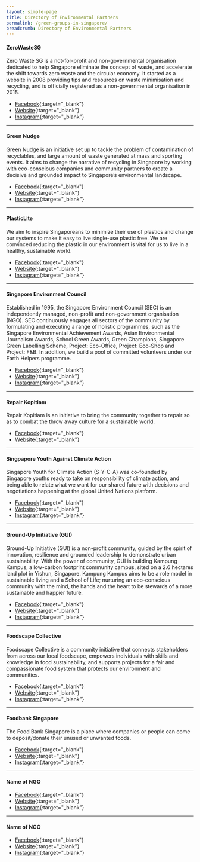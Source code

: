 ```yaml
---
layout: simple-page
title: Directory of Environmental Partners
permalink: /green-groups-in-singapore/
breadcrumb: Directory of Environmental Partners
---
```


#### ZeroWasteSG

Zero Waste SG is a not-for-profit and non-governmental organisation dedicated to help Singapore eliminate the concept of waste, and accelerate the shift towards zero waste and the circular economy. It started as a website in 2008 providing tips and resources on waste minimisation and recycling, and is officially registered as a non-governmental organisation in 2015.
* [Facebook](https://www.facebook.com/zerowastesg/){:target="_blank"} 
* [Website](http://www.zerowastesg.com){:target="_blank"} 
* [Instagram](https://www.instagram.com/zerowastesingapore){:target="_blank"} 

***************

#### Green Nudge

Green Nudge is an initiative set up to tackle the problem of contamination of recyclables, and large amount of waste generated at mass and sporting events. It aims to change the narrative of recycling in Singapore by working with eco-conscious companies and community partners to create a decisive and grounded impact to Singapore’s environmental landscape.
* [Facebook](https://www.facebook.com/greennudgesg/){:target="_blank"} 
* [Website](https://greennudge.sg/){:target="_blank"} 
* [Instagram](https://www.instagram.com/greennudgesg/){:target="_blank"} 

***************

#### PlasticLite

We aim to inspire Singaporeans to minimize their use of plastics and change our systems to make it easy to live single-use plastic free. We are convinced reducing the plastic in our environment is vital for us to live in a healthy, sustainable world.
* [Facebook](https://www.facebook.com/pg/SayNoToPlasticsSG){:target="_blank"} 
* [Website](http://plasticlite.sg){:target="_blank"} 
* [Instagram](https://www.instagram.com/plasticlitesg/){:target="_blank"} 

***************

#### Singapore Environment Council

Established in 1995, the Singapore Environment Council (SEC) is an independently managed, non-profit and non-government organisation (NGO). SEC continuously engages all sectors of the community by formulating and executing a range of holistic programmes, such as the Singapore Environmental Achievement Awards, Asian Environmental Journalism Awards, School Green Awards, Green Champions, Singapore Green Labelling Scheme, Project: Eco-Office, Project: Eco-Shop and Project: F&B. In addition, we build a pool of committed volunteers under our Earth Helpers programme.
* [Facebook](https://www.facebook.com/SingaporeEnvironmentCouncil/){:target="_blank"} 
* [Website](http://www.sec.org.sg/web/){:target="_blank"} 
* [Instagram](https://www.instagram.com/secsingapore){:target="_blank"} 

***************

#### Repair Kopitiam

Repair Kopitiam is an initiative to bring the community together to repair so as to combat the throw away culture for a sustainable world.

* [Facebook](https://www.facebook.com/repairkopitiam/){:target="_blank"} 
* [Website](http://repairkopitiam.sg){:target="_blank"} 


***************

#### Singpapore Youth Against Climate Action

Singapore Youth for Climate Action (S-Y-C-A) was co-founded by Singapore youths ready to take on responsibility of climate action, and being able to relate what we want for our shared future with decisions and negotiations happening at the global United Nations platform. 
* [Facebook](https://www.facebook.com/sgyouthclimateaction/){:target="_blank"} 
* [Website](https://sgyouthforclimateaction.com/){:target="_blank"} 
* [Instagram](#){:target="_blank"} 


***************

#### Ground-Up Initiative (GUI)

Ground-Up Initiative (GUI) is a non-profit community, guided by the spirit of innovation, resilience and grounded leadership to demonstrate urban sustainability. With the power of community, GUI is building Kampung Kampus, a low-carbon footprint community campus, sited on a 2.6 hectares land plot in Yishun, Singapore. Kampung Kampus aims to be a role model in sustainable living and a School of Life; nurturing an eco-conscious community with the mind, the hands and the heart to be stewards of a more sustainable and happier future.

* [Facebook](https://www.facebook.com/groundupinitiative/){:target="_blank"} 
* [Website](https://groundupinitiative.org){:target="_blank"} 
* [Instagram](https://www.instagram.com/groundupinitiative/){:target="_blank"} 

***************

#### Foodscape Collective

Foodscape Collective is a community initiative that connects stakeholders from across our local foodscape, empowers individuals with skills and knowledge in food sustainability, and supports projects for a fair and compassionate food system that protects our environment and communities.

* [Facebook](https://www.facebook.com/FoodscapeCollective/){:target="_blank"} 
* [Website](https://foodscapecollective.org){:target="_blank"} 
* [Instagram](https://www.instagram.com/foodscapecollective/){:target="_blank"} 

***************

#### Foodbank Singapore

The Food Bank Singapore is a place where companies or people can come to deposit/donate their unused or unwanted foods.

* [Facebook](https://www.facebook.com/pg/thefoodbanksingapore){:target="_blank"} 
* [Website](https://www.foodbank.sg){:target="_blank"} 
* [Instagram](https://www.instagram.com/foodbanksg/){:target="_blank"} 

***************

#### Name of NGO

* [Facebook](){:target="_blank"} 
* [Website](){:target="_blank"} 
* [Instagram](){:target="_blank"} 

***************


#### Name of NGO

* [Facebook](){:target="_blank"} 
* [Website](){:target="_blank"} 
* [Instagram](){:target="_blank"} 


